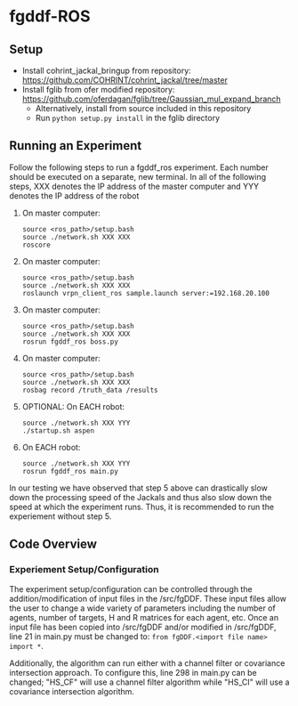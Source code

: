 # fgddf-ROS

## Setup
- Install cohrint_jackal_bringup from repository: https://github.com/COHRINT/cohrint_jackal/tree/master
- Install fglib from ofer modified repository: https://github.com/oferdagan/fglib/tree/Gaussian_mul_expand_branch
    - Alternatively, install from source included in this repository
    - Run ```python setup.py install``` in the fglib directory

## Running an Experiment
Follow the following steps to run a fgddf_ros experiment. Each number should be executed on a separate, new terminal. In all of the following steps, XXX denotes the IP address of the master computer and YYY denotes the IP address of the robot
1. On master computer:
    ```
    source <ros_path>/setup.bash
    source ./network.sh XXX XXX
    roscore
    ```
2. On master computer:
    ```
    source <ros_path>/setup.bash
    source ./network.sh XXX XXX
    roslaunch vrpn_client_ros sample.launch server:=192.168.20.100
    ```
3. On master computer:
    ```
    source <ros_path>/setup.bash
    source ./network.sh XXX XXX
    rosrun fgddf_ros boss.py
    ```
4. On master computer:
    ```
    source <ros_path>/setup.bash
    source ./network.sh XXX XXX
    rosbag record /truth_data /results
    ```
5. OPTIONAL: On EACH robot:
    ```
    source ./network.sh XXX YYY
    ./startup.sh aspen
    ```
6. On EACH robot:
    ```
    source ./network.sh XXX YYY
    rosrun fgddf_ros main.py
    ```
In our testing we have observed that step 5 above can drastically slow down the processing speed of the Jackals and thus also slow down the speed at which the experiment runs. Thus, it is recommended to run the experiement without step 5.

## Code Overview
### Experiement Setup/Configuration
The experiment setup/configuration can be controlled through the addition/modification of input files in the /src/fgDDF. These input files allow the user to change a wide variety of parameters including the number of agents, number of targets, H and R matrices for each agent, etc. Once an input file has been copied into /src/fgDDF and/or modified in /src/fgDDF, line 21 in main.py must be changed to: ```from fgDDF.<import file name> import *```.

Additionally, the algorithm can run either with a channel filter or covariance intersection approach. To configure this, line 298 in main.py can be changed; "HS_CF" will use a channel filter algorithm while "HS_CI" will use a covariance intersection algorithm.
